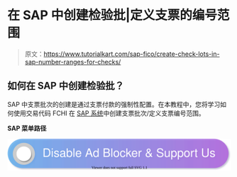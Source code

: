 # 在 SAP 中创建检验批|定义支票的编号范围

> 原文：<https://www.tutorialkart.com/sap-fico/create-check-lots-in-sap-number-ranges-for-checks/>

## 如何在 SAP 中创建检验批？

SAP 中支票批次的创建是通过支票付款的强制性配置。在本教程中，您将学习如何使用交易代码 FCHI 在 [SAP 系统](https://www.tutorialkart.com/sap/what-is-sap-definition-of-erp-sap-systems/)中创建支票批次/定义支票编号范围。

**SAP 菜单路径**

[![](img/925da31b32d6bc3827932f6c8afb11bb.png)](https://www.tutorialkart.com/)